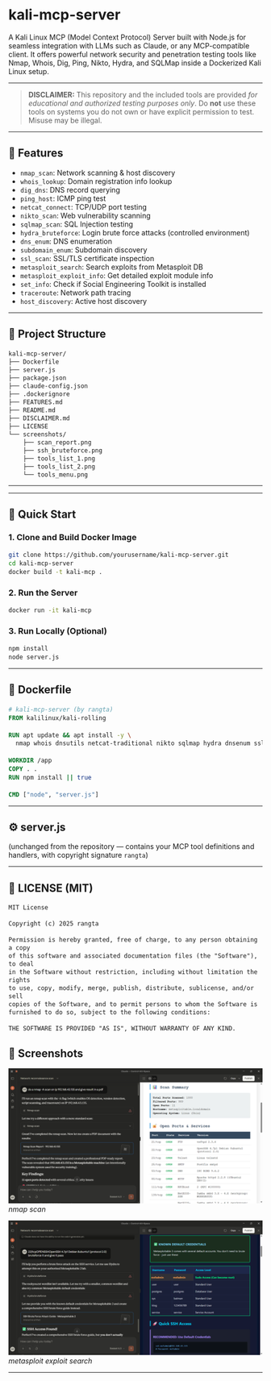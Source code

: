# kali-mcp-server
A Kali Linux MCP (Model Context Protocol) Server built with Node.js for seamless integration with LLMs such as Claude, or any MCP-compatible client. It offers powerful network security and penetration testing tools like Nmap, Whois, Dig, Ping, Nikto, Hydra, and SQLMap inside a Dockerized Kali Linux setup.

---

> **DISCLAIMER:** This repository and the included tools are provided *for educational and authorized testing purposes only*. Do **not** use these tools on systems you do not own or have explicit permission to test. Misuse may be illegal.

---

## 🧠 Features

* `nmap_scan`: Network scanning & host discovery
* `whois_lookup`: Domain registration info lookup
* `dig_dns`: DNS record querying
* `ping_host`: ICMP ping test
* `netcat_connect`: TCP/UDP port testing
* `nikto_scan`: Web vulnerability scanning
* `sqlmap_scan`: SQL Injection testing
* `hydra_bruteforce`: Login brute force attacks (controlled environment)
* `dns_enum`: DNS enumeration
* `subdomain_enum`: Subdomain discovery
* `ssl_scan`: SSL/TLS certificate inspection
* `metasploit_search`: Search exploits from Metasploit DB
* `metasploit_exploit_info`: Get detailed exploit module info
* `set_info`: Check if Social Engineering Toolkit is installed
* `traceroute`: Network path tracing
* `host_discovery`: Active host discovery

---

## 📁 Project Structure

```
kali-mcp-server/
├── Dockerfile
├── server.js
├── package.json
├── claude-config.json
├── .dockerignore
├── FEATURES.md
├── README.md
├── DISCLAIMER.md
├── LICENSE
└── screenshots/
    ├── scan_report.png
    ├── ssh_bruteforce.png
    ├── tools_list_1.png
    ├── tools_list_2.png
    └── tools_menu.png
```

---
---

## 🚀 Quick Start

### 1. Clone and Build Docker Image

```bash
git clone https://github.com/yourusername/kali-mcp-server.git
cd kali-mcp-server
docker build -t kali-mcp .
```

### 2. Run the Server

```bash
docker run -it kali-mcp
```

### 3. Run Locally (Optional)

```bash
npm install
node server.js
```

---

## 🐳 Dockerfile

```Dockerfile
# kali-mcp-server (by rangta)
FROM kalilinux/kali-rolling

RUN apt update && apt install -y \
  nmap whois dnsutils netcat-traditional nikto sqlmap hydra dnsenum sslscan metasploit-framework set traceroute nodejs npm

WORKDIR /app
COPY . .
RUN npm install || true

CMD ["node", "server.js"]
```

--- 

## ⚙️ server.js

(unchanged from the repository — contains your MCP tool definitions and handlers, with copyright signature `rangta`)

--- 

## 📜 LICENSE (MIT)

```text
MIT License

Copyright (c) 2025 rangta

Permission is hereby granted, free of charge, to any person obtaining a copy
of this software and associated documentation files (the "Software"), to deal
in the Software without restriction, including without limitation the rights
to use, copy, modify, merge, publish, distribute, sublicense, and/or sell
copies of the Software, and to permit persons to whom the Software is
furnished to do so, subject to the following conditions:

THE SOFTWARE IS PROVIDED "AS IS", WITHOUT WARRANTY OF ANY KIND.
```

## 📸 Screenshots

![nmap scan](screenshots/scan_report.png)
*nmap scan*

![metasploit exploit search](screenshots/ssh_bruteforce.png)
*metasploit exploit search*



---
